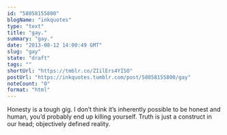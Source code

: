 ```yaml
---
id: "58058155800"
blogName: "inkquotes"
type: "text"
title: "gay."
summary: "gay."
date: "2013-08-12 14:00:49 GMT"
slug: "gay"
state: "draft"
tags: ""
shortUrl: "https://tmblr.co/ZIilErs4YISO"
postUrl: "https://inkquotes.tumblr.com/post/58058155800/gay"
noteCount: "0"
format: "html"
---
```


Honesty is a tough gig. I don’t think it’s inherently possible to be honest and human, you’d probably end up killing yourself. Truth is just a construct in our head; objectively defined reality.